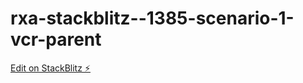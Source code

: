 # rxa-stackblitz--1385-scenario-1-vcr-parent

[Edit on StackBlitz ⚡️](https://stackblitz.com/edit/angular-ivy-kahenx)